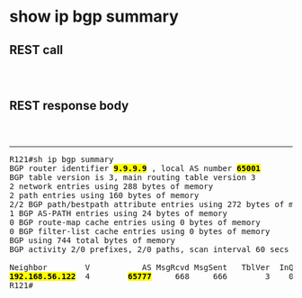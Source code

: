 # show ip bgp summary

## REST call

```



```

## REST response body

```
 


```


---

<pre>
R121#sh ip bgp summary 
BGP router identifier <b><mark>9.9.9.9</b></mark> , local AS number <b><mark>65001</b></mark> 
BGP table version is 3, main routing table version 3
2 network entries using 288 bytes of memory
2 path entries using 160 bytes of memory
2/2 BGP path/bestpath attribute entries using 272 bytes of memory
1 BGP AS-PATH entries using 24 bytes of memory
0 BGP route-map cache entries using 0 bytes of memory
0 BGP filter-list cache entries using 0 bytes of memory
BGP using 744 total bytes of memory
BGP activity 2/0 prefixes, 2/0 paths, scan interval 60 secs

Neighbor        V           AS MsgRcvd MsgSent   TblVer  InQ OutQ Up/Down  State/PfxRcd
<b><mark>192.168.56.122</b></mark>  4        <b><mark>65777</b></mark>     668     666        3    0    0 10:01:55        1
R121#
</pre>

   
